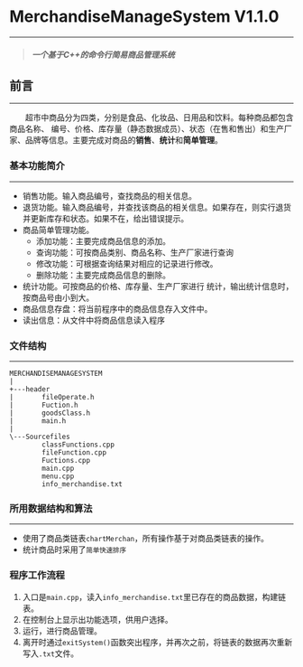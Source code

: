 # MerchandiseManageSystem V1.1.0



***

> ##### 一个基于C++的命令行简易商品管理系统

## 前言

***

&emsp;&emsp;超市中商品分为四类，分别是食品、化妆品、日用品和饮料。每种商品都包含商品名称、 编号、价格、库存量（静态数据成员）、状态（在售和售出）和生产厂家、品牌等信息。主要完成对商品的**销售**、**统计**和**简单管理**。

### 基本功能简介

***

+ 销售功能。输入商品编号，查找商品的相关信息。
+ 退货功能。输入商品编号，并查找该商品的相关信息。如果存在，则实行退货并更新库存和状态。如果不在，给出错误提示。
+ 商品简单管理功能。
   + 添加功能：主要完成商品信息的添加。
   + 查询功能：可按商品类别、商品名称、生产厂家进行查询
   + 修改功能：可根据查询结果对相应的记录进行修改。
   + 删除功能：主要完成商品信息的删除。
+ 统计功能。可按商品的价格、库存量、生产厂家进行 统计，输出统计信息时，按商品号由小到大。
+ 商品信息存盘：将当前程序中的商品信息存入文件中。
+ 读出信息：从文件中将商品信息读入程序


### 文件结构
***

```
MERCHANDISEMANAGESYSTEM
|   
+---header
|       fileOperate.h
|       Fuction.h
|       goodsClass.h
|       main.h
|       
\---Sourcefiles
        classFunctions.cpp
        fileFunction.cpp
        Fuctions.cpp
        main.cpp
        menu.cpp
        info_merchandise.txt
```

### 所用数据结构和算法

***

+ 使用了商品类链表`chartMerchan`，所有操作基于对商品类链表的操作。
+ 统计商品时采用了`简单快速排序`

### 程序工作流程

1. 入口是`main.cpp`，读入`info_merchandise.txt`里已存在的商品数据，构建链表。
2. 在控制台上显示出功能选项，供用户选择。
3. 运行，进行商品管理。
4. 离开时通过`exitSystem()`函数突出程序，并再次之前，将链表的数据再次重新写入`.txt`文件。








